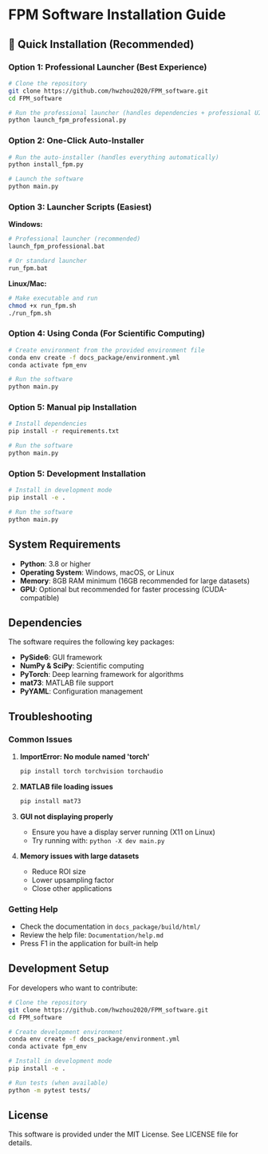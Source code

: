 # FPM Software Installation Guide

## 🚀 Quick Installation (Recommended)

### Option 1: Professional Launcher (Best Experience)
```bash
# Clone the repository
git clone https://github.com/hwzhou2020/FPM_software.git
cd FPM_software

# Run the professional launcher (handles dependencies + professional UI)
python launch_fpm_professional.py
```

### Option 2: One-Click Auto-Installer
```bash
# Run the auto-installer (handles everything automatically)
python install_fpm.py

# Launch the software
python main.py
```

### Option 3: Launcher Scripts (Easiest)
**Windows:**
```bash
# Professional launcher (recommended)
launch_fpm_professional.bat

# Or standard launcher
run_fpm.bat
```

**Linux/Mac:**
```bash
# Make executable and run
chmod +x run_fpm.sh
./run_fpm.sh
```

### Option 4: Using Conda (For Scientific Computing)
```bash
# Create environment from the provided environment file
conda env create -f docs_package/environment.yml
conda activate fpm_env

# Run the software
python main.py
```

### Option 5: Manual pip Installation
```bash
# Install dependencies
pip install -r requirements.txt

# Run the software
python main.py
```

### Option 5: Development Installation
```bash
# Install in development mode
pip install -e .

# Run the software
python main.py
```

## System Requirements

- **Python**: 3.8 or higher
- **Operating System**: Windows, macOS, or Linux
- **Memory**: 8GB RAM minimum (16GB recommended for large datasets)
- **GPU**: Optional but recommended for faster processing (CUDA-compatible)

## Dependencies

The software requires the following key packages:
- **PySide6**: GUI framework
- **NumPy & SciPy**: Scientific computing
- **PyTorch**: Deep learning framework for algorithms
- **mat73**: MATLAB file support
- **PyYAML**: Configuration management

## Troubleshooting

### Common Issues

1. **ImportError: No module named 'torch'**
   ```bash
   pip install torch torchvision torchaudio
   ```

2. **MATLAB file loading issues**
   ```bash
   pip install mat73
   ```

3. **GUI not displaying properly**
   - Ensure you have a display server running (X11 on Linux)
   - Try running with: `python -X dev main.py`

4. **Memory issues with large datasets**
   - Reduce ROI size
   - Lower upsampling factor
   - Close other applications

### Getting Help

- Check the documentation in `docs_package/build/html/`
- Review the help file: `Documentation/help.md`
- Press F1 in the application for built-in help

## Development Setup

For developers who want to contribute:

```bash
# Clone the repository
git clone https://github.com/hwzhou2020/FPM_software.git
cd FPM_software

# Create development environment
conda env create -f docs_package/environment.yml
conda activate fpm_env

# Install in development mode
pip install -e .

# Run tests (when available)
python -m pytest tests/
```

## License

This software is provided under the MIT License. See LICENSE file for details.
